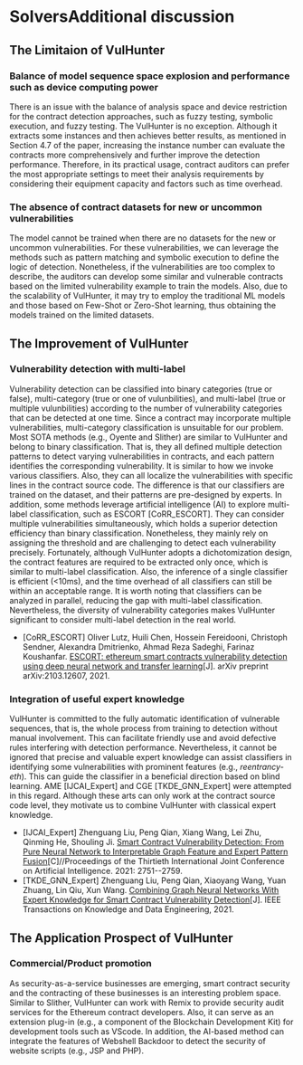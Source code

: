 # SolversAdditional discussion

## The Limitaion of VulHunter

### Balance of model sequence space explosion and performance such as device computing power

There is an issue with the balance of analysis space and device restriction for the contract detection approaches, such as fuzzy testing, symbolic execution, and fuzzy testing. The VulHunter is no exception. Although it extracts some instances and then achieves better results, as mentioned in Section 4.7 of the paper, increasing the instance number can evaluate the contracts more comprehensively and further improve the detection performance. Therefore, in its practical usage, contract auditors can prefer the most appropriate settings to meet their analysis requirements by considering their equipment capacity and factors such as time overhead.

### The absence of contract datasets for new or uncommon vulnerabilities

The model cannot be trained when there are no datasets for the new or uncommon vulnerabilities. For these vulnerabilities, we can leverage the methods such as pattern matching and symbolic execution to define the logic of detection. Nonetheless, if the vulnerabilities are too complex to describe, the auditors can develop some similar and vulnerable contracts based on the limited vulnerability example to train the models. Also, due to the scalability of VulHunter, it may try to employ the traditional ML models and those based on Few-Shot or Zero-Shot learning, thus obtaining the models trained on the limited datasets. 

## The Improvement of VulHunter

### Vulnerability detection with multi-label

Vulnerability detection can be classified into binary categories (true or false), multi-category (true or one of vulunbilities), and multi-label (true or multiple vulunbilities) according to the number of vulnerability categories that can be detected at one time. Since a contract may incorporate multiple vulnerabilities, multi-category classification is unsuitable for our problem. Most SOTA methods (e.g., Oyente and Slither) are similar to VulHunter and belong to binary classification. That is, they all defined multiple detection patterns to detect varying vulnerabilities in contracts, and each pattern identifies the corresponding vulnerability. It is similar to how we invoke various classifiers. Also, they can all localize the vulnerabilities with specific lines in the contract source code. The difference is that our classifiers are trained on the dataset, and their patterns are pre-designed by experts. In addition, some methods leverage artificial intelligence (AI) to explore multi-label classification, such as ESCORT [CoRR_ESCORT]. They can consider multiple vulnerabilities simultaneously, which holds a superior detection efficiency than binary classification. Nonetheless, they mainly rely on assigning the threshold and are challenging to detect each vulnerability precisely. 
Fortunately, although VulHunter adopts a dichotomization design, the contract features are required to be extracted only once, which is similar to multi-label classification. Also, the inference of a single classifier is efficient (<10ms), and the time overhead of all classifiers can still be within an acceptable range. It is worth noting that classifiers can be analyzed in parallel, reducing the gap with multi-label classification. Nevertheless, the diversity of vulnerability categories makes VulHunter significant to consider multi-label detection in the real world. 

- [CoRR_ESCORT] Oliver Lutz, Huili Chen, Hossein Fereidooni, Christoph Sendner, Alexandra Dmitrienko, Ahmad Reza Sadeghi, Farinaz Koushanfar. [ESCORT: ethereum smart contracts vulnerability detection using deep neural network and transfer learning](https://arxiv.org/abs/2103.12607)[J]. arXiv preprint arXiv:2103.12607, 2021.

### Integration of useful expert knowledge

VulHunter is committed to the fully automatic identification of vulnerable sequences, that is, the whole process from training to detection without manual involvement. This can facilitate friendly use and avoid defective rules interfering with detection performance. Nevertheless, it cannot be ignored that precise and valuable expert knowledge can assist classifiers in identifying some vulnerabilities with prominent features (e.g., *reentrancy-eth*). This can guide the classifier in a beneficial direction based on blind learning. AME [IJCAI_Expert] and CGE [TKDE_GNN_Expert] were attempted in this regard. Although these arts can only work at the contract source code level, they motivate us to combine VulHunter with classical expert knowledge. 

- [IJCAI_Expert] Zhenguang Liu, Peng Qian, Xiang Wang, Lei Zhu, Qinming He, Shouling Ji. [Smart Contract Vulnerability Detection: From Pure Neural Network to Interpretable Graph Feature and Expert Pattern Fusion](https://www.ijcai.org/proceedings/2021/379)[C]//Proceedings of the Thirtieth International Joint Conference on Artificial Intelligence. 2021: 2751--2759.
- [TKDE_GNN_Expert] Zhenguang Liu, Peng Qian, Xiaoyang Wang, Yuan Zhuang, Lin Qiu, Xun Wang. [Combining Graph Neural Networks With Expert Knowledge for Smart Contract Vulnerability Detection](https://ieeexplore.ieee.org/document/9477066)[J]. IEEE Transactions on Knowledge and Data Engineering, 2021.

## The Application Prospect of VulHunter

### Commercial/Product promotion

As security-as-a-service businesses are emerging, smart contract security and the contracting of these businesses is an interesting problem space. Similar to Slither, VulHunter can work with Remix to provide security audit services for the Ethereum contract developers. Also, it can serve as an extension plug-in (e.g., a component of the Blockchain Development Kit) for development tools such as VScode. In addition, the AI-based method can integrate the features of Webshell Backdoor to detect the security of website scripts (e.g., JSP and PHP). 